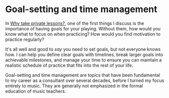 # Goal-setting and time management 

In [Why take private lessons?](why-take-private-lessons.md), one of the first things I discuss is the importance of having goals for your playing. Without them, how would you know what to focus on when practicing? How would you find motivation to practice regularly? 

It's all well and good to _say_ you need to set goals, but not everyone knows how. I can help you define clear goals with timelines, break larger goals into achievable milestones, and manage your time to ensure you can maintain a realistic schedule of practice that fits into the rest of your life. 

Goal-setting and time management are topics that have been fundamental to my career as a consultant over several decades, before I turned my focus entirely to music. They are generally not emphasized in the formal education of music teachers. 